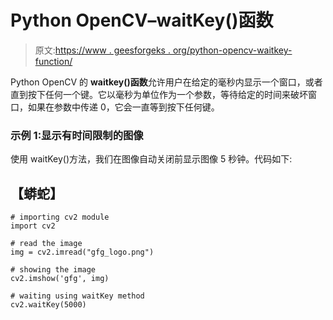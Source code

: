 # Python OpenCV–waitKey()函数

> 原文:[https://www . geesforgeks . org/python-opencv-waitkey-function/](https://www.geeksforgeeks.org/python-opencv-waitkey-function/)

Python OpenCV 的 **waitkey()函数**允许用户在给定的毫秒内显示一个窗口，或者直到按下任何一个键。它以毫秒为单位作为一个参数，等待给定的时间来破坏窗口，如果在参数中传递 0，它会一直等到按下任何键。

### 示例 1:显示有时间限制的图像

使用 waitKey()方法，我们在图像自动关闭前显示图像 5 秒钟。代码如下:

## 【蟒蛇】

```
# importing cv2 module
import cv2

# read the image
img = cv2.imread("gfg_logo.png")

# showing the image
cv2.imshow('gfg', img)

# waiting using waitKey method
cv2.waitKey(5000)
```